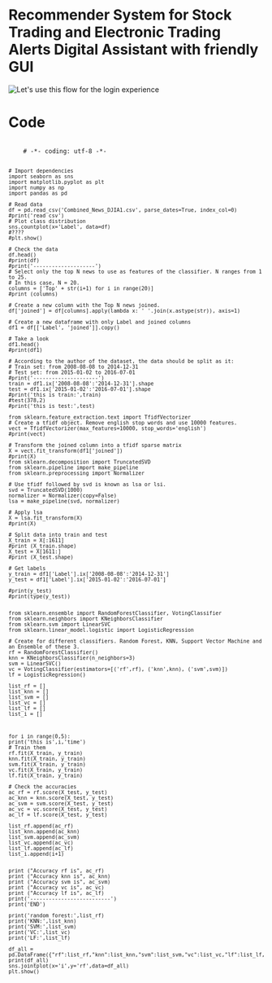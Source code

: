 #          Recommender System for Stock Trading and Electronic Trading Alerts Digital Assistant with friendly GUI

![Let's use this flow for the login experience]()

#          Code
<code>
    # -*- coding: utf-8 -*-
    
    # Import dependencies
    import seaborn as sns
    import matplotlib.pyplot as plt
    import numpy as np
    import pandas as pd
    
    # Read data
    df = pd.read_csv('Combined_News_DJIA1.csv', parse_dates=True, index_col=0)
    #print('read csv')
    # Plot class distribution
    sns.countplot(x='Label', data=df)
    #????
    #plt.show()
    
    # Check the data
    df.head()
    #print(df)
    #print('--------------------')
    # Select only the top N news to use as features of the classifier. N ranges from 1 to 25.
    # In this case, N = 20. 
    columns = ['Top' + str(i+1) for i in range(20)]
    #print (columns)
    
    # Create a new column with the Top N news joined.
    df['joined'] = df[columns].apply(lambda x: ' '.join(x.astype(str)), axis=1)
    
    # Create a new dataframe with only Label and joined columns
    df1 = df[['Label', 'joined']].copy()
    
    # Take a look
    df1.head()
    #print(df1)
    
    # According to the author of the dataset, the data should be split as it:
    # Train set: from 2008-08-08 to 2014-12-31 
    # Test set: from 2015-01-02 to 2016-07-01
    #print('---------------------')
    train = df1.ix['2008-08-08':'2014-12-31'].shape
    test = df1.ix['2015-01-02':'2016-07-01'].shape
    #print('this is train:',train)
    #test(378,2)
    #print('this is test:',test)
    
    from sklearn.feature_extraction.text import TfidfVectorizer
    # Create a tfidf object. Remove english stop words and use 10000 features.
    vect = TfidfVectorizer(max_features=10000, stop_words='english')
    #print(vect)
    
    # Transform the joined column into a tfidf sparse matrix
    X = vect.fit_transform(df1['joined'])
    #print(X)
    from sklearn.decomposition import TruncatedSVD
    from sklearn.pipeline import make_pipeline
    from sklearn.preprocessing import Normalizer
    
    # Use tfidf followed by svd is known as lsa or lsi.
    svd = TruncatedSVD(1000)
    normalizer = Normalizer(copy=False)
    lsa = make_pipeline(svd, normalizer)
    
    # Apply lsa
    X = lsa.fit_transform(X)
    #print(X)
    
    # Split data into train and test
    X_train = X[:1611]
    #print (X_train.shape)
    X_test = X[1611:]
    #print (X_test.shape)
    
    # Get labels
    y_train = df1['Label'].ix['2008-08-08':'2014-12-31']
    y_test = df1['Label'].ix['2015-01-02':'2016-07-01']
    
    #print(y_test)
    #print(type(y_test))
    
    
    from sklearn.ensemble import RandomForestClassifier, VotingClassifier
    from sklearn.neighbors import KNeighborsClassifier
    from sklearn.svm import LinearSVC
    from sklearn.linear_model.logistic import LogisticRegression
    
    # Create for different classifiers. Random Forest, KNN, Support Vector Machine and an Ensemble of these 3.
    rf = RandomForestClassifier()
    knn = KNeighborsClassifier(n_neighbors=3)
    svm = LinearSVC()
    vc = VotingClassifier(estimators=[('rf',rf), ('knn',knn), ('svm',svm)])
    lf = LogisticRegression()
    
    list_rf = []
    list_knn = []
    list_svm = []
    list_vc = []
    list_lf = []
    list_i = []
    
    
    
    for i in range(0,5):
    print('this is',i,'time')
    # Train them
    rf.fit(X_train, y_train)
    knn.fit(X_train, y_train)
    svm.fit(X_train, y_train)
    vc.fit(X_train, y_train)
    lf.fit(X_train, y_train)
    
    # Check the accuracies
    ac_rf = rf.score(X_test, y_test)
    ac_knn = knn.score(X_test, y_test)
    ac_svm = svm.score(X_test, y_test)
    ac_vc = vc.score(X_test, y_test)
    ac_lf = lf.score(X_test, y_test)
    
    list_rf.append(ac_rf)
    list_knn.append(ac_knn)
    list_svm.append(ac_svm)
    list_vc.append(ac_vc)
    list_lf.append(ac_lf)
    list_i.append(i+1)
    
    
    print ("Accuracy rf is", ac_rf)
    print ("Accuracy knn is", ac_knn)
    print ("Accuracy svm is", ac_svm)
    print ("Accuracy vc is", ac_vc)
    print ("Accuracy lf is", ac_lf)
    print('--------------------------')
    print('END')
    
    print('random forest:',list_rf)
    print('KNN:',list_knn)
    print('SVM:',list_svm)
    print('VC:',list_vc)
    print('LF:',list_lf)
    
    df_all = pd.DataFrame({"rf":list_rf,"knn":list_knn,"svm":list_svm,"vc":list_vc,"lf":list_lf,"i":list_i})
    print(df_all)
    sns.jointplot(x='i',y='rf',data=df_all)
    plt.show()

</code>